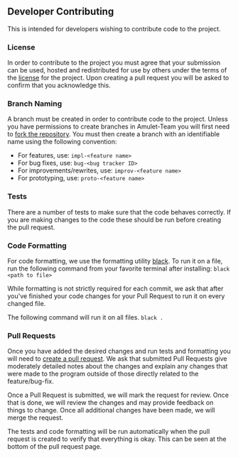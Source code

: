 ## Developer Contributing

This is intended for developers wishing to contribute code to the project.

### License
In order to contribute to the project you must agree that your submission can be used, hosted
and redistributed for use by others under the terms of the [license](../LICENSE) for the project.
Upon creating a pull request you will be asked to confirm that you acknowledge this.

### Branch Naming
A branch must be created in order to contribute code to the project.
Unless you have permissions to create branches in Amulet-Team you will first need to [fork the repository](https://docs.github.com/en/github/getting-started-with-github/fork-a-repo).
You must then create a branch with an identifiable name using the following convention:

* For features, use: `impl-<feature name>`
* For bug fixes, use: `bug-<bug tracker ID>`
* For improvements/rewrites, use: `improv-<feature name>`
* For prototyping, use: `proto-<feature name>`

### Tests
There are a number of tests to make sure that the code behaves correctly.
If you are making changes to the code these should be run before creating the pull request.

### Code Formatting
For code formatting, we use the formatting utility [black](https://github.com/ambv/black).
To run it on a file, run the following command from your favorite terminal after installing: `black <path to file>`

While formatting is not strictly required for each commit, we ask that after you've finished your
code changes for your Pull Request to run it on every changed file.

The following command will run it on all files. `black .`

### Pull Requests
Once you have added the desired changes and run tests and formatting you will need to [create a pull request](https://docs.github.com/en/github/collaborating-with-issues-and-pull-requests/creating-a-pull-request). 
We ask that submitted Pull Requests give moderately detailed notes about the changes and explain 
any changes that were made to the program outside of those directly related to the feature/bug-fix.

Once a Pull Request is submitted, we will mark the request for review.
Once that is done, we will review the changes and may provide feedback on things to change.
Once all additional changes have been made, we will merge the request.

The tests and code formatting will be run automatically when the pull request is created to verify that everything is okay.
This can be seen at the bottom of the pull request page.
